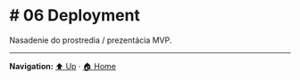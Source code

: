 # # 06 Deployment

Nasadenie do prostredia / prezentácia MVP.

---
**Navigation:** [⬆️ Up](../index.template.md) · [🏠 Home](../index.template.md)
